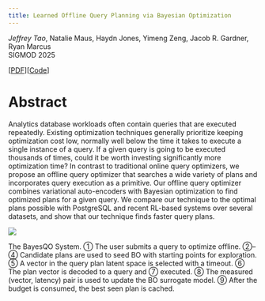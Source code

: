 ```yaml
---
title: Learned Offline Query Planning via Bayesian Optimization
---
```


_Jeffrey Tao_, Natalie Maus, Haydn Jones, Yimeng Zeng, Jacob R. Gardner, Ryan Marcus<br />SIGMOD
2025

[[PDF](/publications/sigmod25-bayesqo.pdf)][[Code](https://github.com/Speculative/BayesQO)]

# Abstract

Analytics database workloads often contain queries that are executed repeatedly. Existing
optimization techniques generally prioritize keeping optimization cost low, normally well below the
time it takes to execute a single instance of a query. If a given query is going to be executed
thousands of times, could it be worth investing significantly more optimization time? In contrast to
traditional online query optimizers, we propose an offline query optimizer that searches a wide
variety of plans and incorporates query execution as a primitive. Our offline query optimizer
combines variational auto-encoders with Bayesian optimization to find optimized plans for a given
query. We compare our technique to the optimal plans possible with PostgreSQL and recent RL-based
systems over several datasets, and show that our technique finds faster query plans.

<img src="/posts/bayesqo_figure.svg" />

The BayesQO System. ① The user submits a query to optimize offline. ②–④ Candidate plans are used to
seed BO with starting points for exploration. ⑤ A vector in the query plan latent space is selected
with a timeout. ⑥ The plan vector is decoded to a query and ⑦ executed. ⑧ The measured (vector,
latency) pair is used to update the BO surrogate model. ⑨ After the budget is consumed, the best
seen plan is cached.
